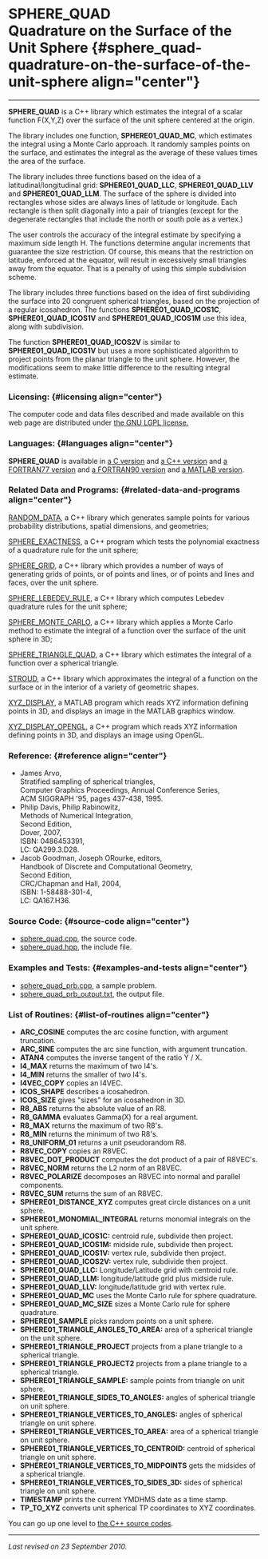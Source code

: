 SPHERE\_QUAD\
Quadrature on the Surface of the Unit Sphere {#sphere_quad-quadrature-on-the-surface-of-the-unit-sphere align="center"}
============================================

------------------------------------------------------------------------

**SPHERE\_QUAD** is a C++ library which estimates the integral of a
scalar function F(X,Y,Z) over the surface of the unit sphere centered at
the origin.

The library includes one function, **SPHERE01\_QUAD\_MC**, which
estimates the integral using a Monte Carlo approach. It randomly samples
points on the surface, and estimates the integral as the average of
these values times the area of the surface.

The library includes three functions based on the idea of a
latitudinal/longitudinal grid: **SPHERE01\_QUAD\_LLC**,
**SPHERE01\_QUAD\_LLV** and **SPHERE01\_QUAD\_LLM**. The surface of the
sphere is divided into rectangles whose sides are always lines of
latitude or longitude. Each rectangle is then split diagonally into a
pair of triangles (except for the degenerate rectangles that include the
north or south pole as a vertex.)

The user controls the accuracy of the integral estimate by specifying a
maximum side length H. The functions determine angular increments that
guarantee the size restriction. Of course, this means that the
restriction on latitude, enforced at the equator, will result in
excessively small triangles away from the equator. That is a penalty of
using this simple subdivision scheme.

The library includes three functions based on the idea of first
subdividing the surface into 20 congruent spherical triangles, based on
the projection of a regular icosahedron. The functions
**SPHERE01\_QUAD\_ICOS1C**, **SPHERE01\_QUAD\_ICOS1V** and
**SPHERE01\_QUAD\_ICOS1M** use this idea, along with subdivision.

The function **SPHERE01\_QUAD\_ICOS2V** is similar to
**SPHERE01\_QUAD\_ICOS1V** but uses a more sophisticated algorithm to
project points from the planar triangle to the unit sphere. However, the
modifications seem to make little difference to the resulting integral
estimate.

### Licensing: {#licensing align="center"}

The computer code and data files described and made available on this
web page are distributed under [the GNU LGPL
license.](../../txt/gnu_lgpl.txt)

### Languages: {#languages align="center"}

**SPHERE\_QUAD** is available in [a C
version](../../c_src/sphere_quad/sphere_quad.md) and [a C++
version](../../master/sphere_quad/sphere_quad.md) and [a FORTRAN77
version](../../f77_src/sphere_quad/sphere_quad.md) and [a FORTRAN90
version](../../f_src/sphere_quad/sphere_quad.md) and [a MATLAB
version](../../m_src/sphere_quad/sphere_quad.md).

### Related Data and Programs: {#related-data-and-programs align="center"}

[RANDOM\_DATA](../../master/random_data/random_data.md), a C++
library which generates sample points for various probability
distributions, spatial dimensions, and geometries;

[SPHERE\_EXACTNESS](../../master/sphere_exactness/sphere_exactness.md),
a C++ program which tests the polynomial exactness of a quadrature rule
for the unit sphere;

[SPHERE\_GRID](../../master/sphere_grid/sphere_grid.md), a C++
library which provides a number of ways of generating grids of points,
or of points and lines, or of points and lines and faces, over the unit
sphere.

[SPHERE\_LEBEDEV\_RULE](../../master/sphere_lebedev_rule/sphere_lebedev_rule.md),
a C++ library which computes Lebedev quadrature rules for the unit
sphere;

[SPHERE\_MONTE\_CARLO](../../master/sphere_monte_carlo/sphere_monte_carlo.md),
a C++ library which applies a Monte Carlo method to estimate the
integral of a function over the surface of the unit sphere in 3D;

[SPHERE\_TRIANGLE\_QUAD](../../master/sphere_triangle_quad/sphere_triangle_quad.md),
a C++ library which estimates the integral of a function over a
spherical triangle.

[STROUD](../../master/stroud/stroud.md), a C++ library which
approximates the integral of a function on the surface or in the
interior of a variety of geometric shapes.

[XYZ\_DISPLAY](../../m_src/xyz_display/xyz_display.md), a MATLAB
program which reads XYZ information defining points in 3D, and displays
an image in the MATLAB graphics window.

[XYZ\_DISPLAY\_OPENGL](../../master/xyz_display_opengl/xyz_display_opengl.md),
a C++ program which reads XYZ information defining points in 3D, and
displays an image using OpenGL.

### Reference: {#reference align="center"}

-   James Arvo,\
    Stratified sampling of spherical triangles,\
    Computer Graphics Proceedings, Annual Conference Series,\
    ACM SIGGRAPH '95, pages 437-438, 1995.
-   Philip Davis, Philip Rabinowitz,\
    Methods of Numerical Integration,\
    Second Edition,\
    Dover, 2007,\
    ISBN: 0486453391,\
    LC: QA299.3.D28.
-   Jacob Goodman, Joseph ORourke, editors,\
    Handbook of Discrete and Computational Geometry,\
    Second Edition,\
    CRC/Chapman and Hall, 2004,\
    ISBN: 1-58488-301-4,\
    LC: QA167.H36.

### Source Code: {#source-code align="center"}

-   [sphere\_quad.cpp](sphere_quad.cpp), the source code.
-   [sphere\_quad.hpp](sphere_quad.hpp), the include file.

### Examples and Tests: {#examples-and-tests align="center"}

-   [sphere\_quad\_prb.cpp](sphere_quad_prb.cpp), a sample problem.
-   [sphere\_quad\_prb\_output.txt](sphere_quad_prb_output.txt), the
    output file.

### List of Routines: {#list-of-routines align="center"}

-   **ARC\_COSINE** computes the arc cosine function, with argument
    truncation.
-   **ARC\_SINE** computes the arc sine function, with argument
    truncation.
-   **ATAN4** computes the inverse tangent of the ratio Y / X.
-   **I4\_MAX** returns the maximum of two I4's.
-   **I4\_MIN** returns the smaller of two I4's.
-   **I4VEC\_COPY** copies an I4VEC.
-   **ICOS\_SHAPE** describes a icosahedron.
-   **ICOS\_SIZE** gives "sizes" for an icosahedron in 3D.
-   **R8\_ABS** returns the absolute value of an R8.
-   **R8\_GAMMA** evaluates Gamma(X) for a real argument.
-   **R8\_MAX** returns the maximum of two R8's.
-   **R8\_MIN** returns the minimum of two R8's.
-   **R8\_UNIFORM\_01** returns a unit pseudorandom R8.
-   **R8VEC\_COPY** copies an R8VEC.
-   **R8VEC\_DOT\_PRODUCT** computes the dot product of a pair of
    R8VEC's.
-   **R8VEC\_NORM** returns the L2 norm of an R8VEC.
-   **R8VEC\_POLARIZE** decomposes an R8VEC into normal and parallel
    components.
-   **R8VEC\_SUM** returns the sum of an R8VEC.
-   **SPHERE01\_DISTANCE\_XYZ** computes great circle distances on a
    unit sphere.
-   **SPHERE01\_MONOMIAL\_INTEGRAL** returns monomial integrals on the
    unit sphere.
-   **SPHERE01\_QUAD\_ICOS1C:** centroid rule, subdivide then project.
-   **SPHERE01\_QUAD\_ICOS1M:** midside rule, subdivide then project.
-   **SPHERE01\_QUAD\_ICOS1V:** vertex rule, subdivide then project.
-   **SPHERE01\_QUAD\_ICOS2V:** vertex rule, subdivide then project.
-   **SPHERE01\_QUAD\_LLC:** Longitude/Latitude grid with centroid rule.
-   **SPHERE01\_QUAD\_LLM:** longitude/latitude grid plus midside rule.
-   **SPHERE01\_QUAD\_LLV:** longitude/latitude grid with vertex rule.
-   **SPHERE01\_QUAD\_MC** uses the Monte Carlo rule for sphere
    quadrature.
-   **SPHERE01\_QUAD\_MC\_SIZE** sizes a Monte Carlo rule for sphere
    quadrature.
-   **SPHERE01\_SAMPLE** picks random points on a unit sphere.
-   **SPHERE01\_TRIANGLE\_ANGLES\_TO\_AREA:** area of a spherical
    triangle on the unit sphere.
-   **SPHERE01\_TRIANGLE\_PROJECT** projects from a plane triangle to a
    spherical triangle.
-   **SPHERE01\_TRIANGLE\_PROJECT2** projects from a plane triangle to a
    spherical triangle.
-   **SPHERE01\_TRIANGLE\_SAMPLE:** sample points from triangle on unit
    sphere.
-   **SPHERE01\_TRIANGLE\_SIDES\_TO\_ANGLES:** angles of spherical
    triangle on unit sphere.
-   **SPHERE01\_TRIANGLE\_VERTICES\_TO\_ANGLES:** angles of spherical
    triangle on unit sphere.
-   **SPHERE01\_TRIANGLE\_VERTICES\_TO\_AREA:** area of a spherical
    triangle on unit sphere.
-   **SPHERE01\_TRIANGLE\_VERTICES\_TO\_CENTROID:** centroid of
    spherical triangle on unit sphere.
-   **SPHERE01\_TRIANGLE\_VERTICES\_TO\_MIDPOINTS** gets the midsides of
    a spherical triangle.
-   **SPHERE01\_TRIANGLE\_VERTICES\_TO\_SIDES\_3D:** sides of spherical
    triangle on unit sphere.
-   **TIMESTAMP** prints the current YMDHMS date as a time stamp.
-   **TP\_TO\_XYZ** converts unit spherical TP coordinates to XYZ
    coordinates.

You can go up one level to [the C++ source codes](../cpp_src.md).

------------------------------------------------------------------------

*Last revised on 23 September 2010.*
